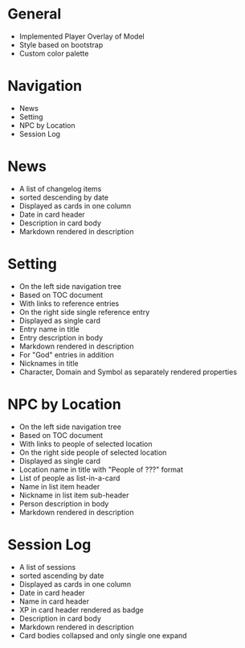 # General
* Implemented Player Overlay of Model
* Style based on bootstrap
* Custom color palette

# Navigation
* News
* Setting
* NPC by Location
* Session Log

# News
* A list of changelog items 
* sorted descending by date 
* Displayed as cards in one column
* Date in card header
* Description in card body
* Markdown rendered in description

# Setting
* On the left side navigation tree
* Based on TOC document
* With links to reference entries
* On the right side single reference entry
* Displayed as single card
* Entry name in title
* Entry description in body
* Markdown rendered in description
* For "God" entries in addition
* Nicknames in title
* Character, Domain and Symbol as separately rendered properties 

# NPC by Location
* On the left side navigation tree
* Based on TOC document
* With links to people of selected location
* On the right side people of selected location
* Displayed as single card
* Location name in title with "People of ???" format
* List of people as list-in-a-card
* Name in list item header
* Nickname in list item sub-header
* Person description in body
* Markdown rendered in description

# Session Log
* A list of sessions
* sorted ascending by date 
* Displayed as cards in one column
* Date in card header
* Name in card header
* XP in card header rendered as badge
* Description in card body
* Markdown rendered in description
* Card bodies collapsed and only single one expand
